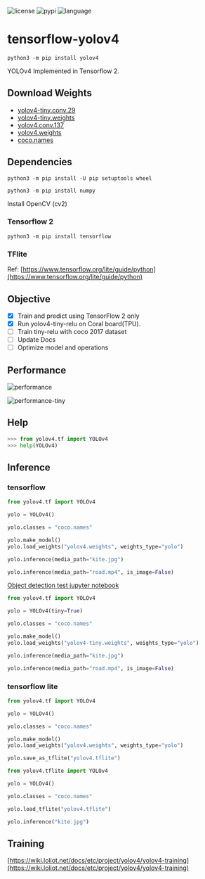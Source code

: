 ![license](https://img.shields.io/github/license/hhk7734/tensorflow-yolov4)
![pypi](https://img.shields.io/pypi/v/yolov4)
![language](https://img.shields.io/github/languages/top/hhk7734/tensorflow-yolov4)

# tensorflow-yolov4

```shell
python3 -m pip install yolov4
```

YOLOv4 Implemented in Tensorflow 2.

## Download Weights

- [yolov4-tiny.conv.29](https://drive.google.com/file/d/1WtOuGfUgNyNfALo5_VhQ1kb5QenRE0Gt/view?usp=sharing)
- [yolov4-tiny.weights](https://drive.google.com/file/d/1GJwGiR7rizY_19c_czuLN8p31BwkhWY5/view?usp=sharing)
- [yolov4.conv.137](https://drive.google.com/file/d/1li1pUtqpXj_-ZXxA8wJq-nzW8h2HWsrP/view?usp=sharing)
- [yolov4.weights](https://drive.google.com/file/d/15P4cYyZ2Sd876HKAEWSmeRdFl_j-0upi/view?usp=sharing)
- [coco.names](https://github.com/hhk7734/tensorflow-yolov4/tree/master/test/dataset)

## Dependencies

```shell
python3 -m pip install -U pip setuptools wheel
```

```shell
python3 -m pip install numpy
```

Install OpenCV (cv2)

### Tensorflow 2

```shell
python3 -m pip install tensorflow
```

### TFlite

Ref: [https://www.tensorflow.org/lite/guide/python](https://www.tensorflow.org/lite/guide/python)

## Objective

- [x] Train and predict using TensorFlow 2 only
- [x] Run yolov4-tiny-relu on Coral board(TPU).
- [ ] Train tiny-relu with coco 2017 dataset
- [ ] Update Docs
- [ ] Optimize model and operations

## Performance

![performance](https://github.com/hhk7734/tensorflow-yolov4/blob/master/test/performance.png)

![performance-tiny](https://github.com/hhk7734/tensorflow-yolov4/blob/master/test/performance-tiny.png)

## Help

```python
>>> from yolov4.tf import YOLOv4
>>> help(YOLOv4)
```

## Inference

### tensorflow

```python
from yolov4.tf import YOLOv4

yolo = YOLOv4()

yolo.classes = "coco.names"

yolo.make_model()
yolo.load_weights("yolov4.weights", weights_type="yolo")

yolo.inference(media_path="kite.jpg")

yolo.inference(media_path="road.mp4", is_image=False)
```

[Object detection test jupyter notebook](./test/object_detection_in_image.ipynb)

```python
from yolov4.tf import YOLOv4

yolo = YOLOv4(tiny=True)

yolo.classes = "coco.names"

yolo.make_model()
yolo.load_weights("yolov4-tiny.weights", weights_type="yolo")

yolo.inference(media_path="kite.jpg")

yolo.inference(media_path="road.mp4", is_image=False)
```

### tensorflow lite

```python
from yolov4.tf import YOLOv4

yolo = YOLOv4()

yolo.classes = "coco.names"

yolo.make_model()
yolo.load_weights("yolov4.weights", weights_type="yolo")

yolo.save_as_tflite("yolov4.tflite")
```

```python
from yolov4.tflite import YOLOv4

yolo = YOLOv4()

yolo.classes = "coco.names"

yolo.load_tflite("yolov4.tflite")

yolo.inference("kite.jpg")
```

## Training

[https://wiki.loliot.net/docs/etc/project/yolov4/yolov4-training](https://wiki.loliot.net/docs/etc/project/yolov4/yolov4-training)
